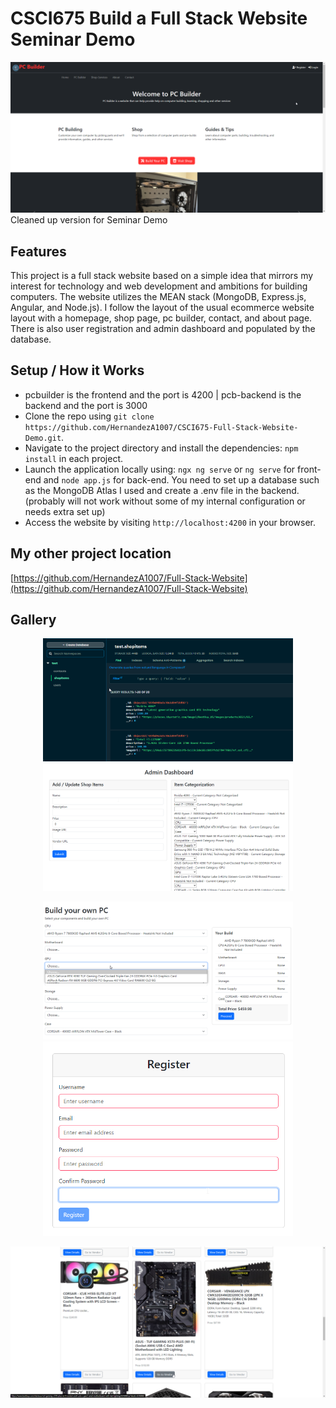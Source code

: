 # CSCI675 Build a Full Stack Website Seminar Demo

![Homepage](./img/homepage.png)
Cleaned up version for Seminar Demo

## Features

This project is a full stack website based on a simple idea that mirrors my interest for technology and web development and ambitions for building computers. The website utilizes the MEAN stack (MongoDB, Express.js, Angular, and Node.js). I follow the layout of the usual ecommerce website layout with a homepage, shop page, pc builder, contact, and about page. There is also user registration and admin dashboard and populated by the database.

## Setup / How it Works

- pcbuilder is the frontend and the port is 4200 | pcb-backend is the backend and the port is 3000
- Clone the repo using `git clone https://github.com/HernandezA1007/CSCI675-Full-Stack-Website-Demo.git`.
- Navigate to the project directory and install the dependencies: `npm install` in each project.
- Launch the application locally using: `ngx ng serve` or `ng serve` for front-end and `node app.js` for back-end. You need to set up a database such as the MongoDB Atlas I used and create a .env file in the backend. (probably will not work without some of my internal configuration or needs extra set up)
- Access the website by visiting `http://localhost:4200` in your browser.

## My other project location

[https://github.com/HernandezA1007/Full-Stack-Website](https://github.com/HernandezA1007/Full-Stack-Website)

## Gallery

<p align="center">
    <img src="./img/database.png" alt="database" width="400"/>
    <img src="./img/dashboard.png" alt="dashboard" width="400"/>
</p>

<p align="center">
    <img src="./img/pcbuilder.png" alt="pc builder" width="400"/>
    <img src="./img/user-register.png" alt="user register" width="400"/>
</p>

![shop services page](./img/shop-services.png)

